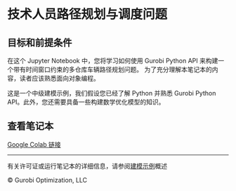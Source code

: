 # 技术人员路径规划与调度问题

## 目标和前提条件

在这个 Jupyter Notebook 中，您将学习如何使用 Gurobi Python API 来构建一个带有时间窗口约束的多仓库车辆路径规划问题。
为了充分理解本笔记本的内容，读者应该熟悉面向对象编程。

这是一个中级建模示例，我们假设您已经了解 Python 并熟悉 Gurobi Python API。此外，您还需要具备一些构建数学优化模型的知识。

## 查看笔记本

[Google Colab 链接](https://colab.research.google.com/github/Gurobi/modeling-examples/blob/master/technician_routing_scheduling/technician_routing_scheduling.ipynb)

----
有关许可证或运行笔记本的详细信息，请参阅[建模示例](../)概述

© Gurobi Optimization, LLC